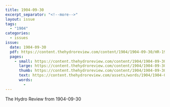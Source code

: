 ```yaml
---
title: 1904-09-30
excerpt_separator: "<!--more-->"
layout: issue
tags:
  - "1904"
categories:
  - issues
issue:
  date: 1904-09-30
  pdf: https://content.thehydroreview.com/content/1904/1904-09-30/HR-1904-09-30.pdf
  pages:
    - small: https://content.thehydroreview.com/content/1904/1904-09-30/small/HR-1904-09-30-01.jpg
      large: https://content.thehydroreview.com/content/1904/1904-09-30/large/HR-1904-09-30-01.jpg
      thumb: https://content.thehydroreview.com/content/1904/1904-09-30/thumbnails/HR-1904-09-30-01.jpg
      text: https://content.thehydroreview.com/assets/words/1904/1904-09-30/HR-1904-09-30-01.txt
      words:
        - 
---
```


The Hydro Review from 1904-09-30

<!--more-->

